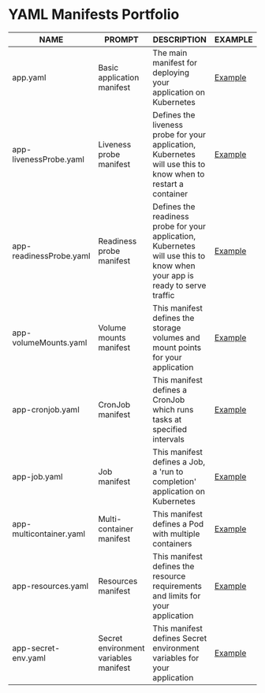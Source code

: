 # YAML Manifests Portfolio

| NAME | PROMPT | DESCRIPTION | EXAMPLE |
| --- | --- | --- | --- |
| app.yaml | Basic application manifest | The main manifest for deploying your application on Kubernetes | [Example](./yaml/app.yaml)
| app-livenessProbe.yaml | Liveness probe manifest | Defines the liveness probe for your application, Kubernetes will use this to know when to restart a container | [Example](./yaml/app-livenessProbe.yaml)
| app-readinessProbe.yaml | Readiness probe manifest | Defines the readiness probe for your application, Kubernetes will use this to know when your app is ready to serve traffic | [Example](./yaml/app-readinessProbe.yaml)
| app-volumeMounts.yaml | Volume mounts manifest | This manifest defines the storage volumes and mount points for your application | [Example](./yaml/app-volumeMounts.yaml)
| app-cronjob.yaml | CronJob manifest | This manifest defines a CronJob which runs tasks at specified intervals | [Example](./yaml/app-cronjob.yaml)
| app-job.yaml | Job manifest | This manifest defines a Job, a 'run to completion' application on Kubernetes | [Example](./yaml/app-job.yaml)
| app-multicontainer.yaml | Multi-container manifest | This manifest defines a Pod with multiple containers | [Example](./yaml/app-multicontainer.yaml)
| app-resources.yaml | Resources manifest | This manifest defines the resource requirements and limits for your application | [Example](./yaml/app-resources.yaml)
| app-secret-env.yaml | Secret environment variables manifest | This manifest defines Secret environment variables for your application | [Example](./yaml/app-secret-env.yaml)
